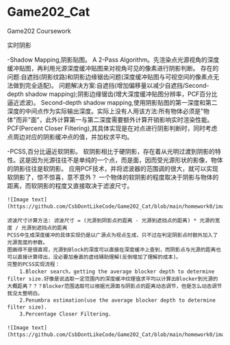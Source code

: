 # Game202_Cat
Game202 Coursework

实时阴影
    
-Shadow Mapping,阴影贴图。
    A 2-Pass Algorithm。先渲染点光源视角的深度缓冲贴图，再利用光源深度缓冲贴图来对视角可见的像素进行阴影判断。
    存在的问题:自遮挡(阴影纹路)和阴影边缘锯齿问题(深度缓冲贴图与可视空间的像素点无法做到完全适配)。
    问题解决方案:自遮挡(增加偏移量以减少自遮挡/Second-depth shadow mapping);阴影边缘锯齿(增大深度缓冲贴图分辨率，PCF百分比逼近滤波)。
    Second-depth shadow mapping,使用阴影贴图的第一深度和第二深度的中间点作为实际输出深度。实际上没有人用该方法:所有物体必须是"物体"而非"面"，此外计算第一与第二深度需要额外计算开销影响实时渲染性能。
    PCF(Percent Closer Filtering),其具体实现是在对点进行阴影判断时，同时考虑点周边对应的阴影缓冲点的值，并加权求平均。

-PCSS,百分比逼近软阴影。
    软阴影相比于硬阴影，存在着从光明过渡到阴影的特性。这是因为光源往往不是单纯的一个点，而是面，因而受光源形状的影像，物体的阴影往往是软阴影。
    应用PCF技术，并将滤波器的范围调的很大，就可以实现软阴影了，惊不惊喜，意不意外？
    一个物体的软阴影的程度取决于阴影与物体的距离，而软阴影的程度又直接取决于滤波尺寸。

    ![Image text](https://github.com/CsbDontLikeCode/Game202_Cat/blob/main/homework0/images/PCSS.png)

    滤波尺寸计算方法: 滤波尺寸 = (光源到阴影点的距离 - 光源到遮挡点的距离) * 光源的宽度 / 光源到遮挡点的距离
    PCSS中生成深度缓冲的具体实现仍是以广源点为视点生成，只不过在判定阴影点时额外加入了光源宽度的参数。
    图画得不是很直观，光源到Block的深度可以直接在深度缓冲上查到，而阴影点与光源的距离也可以直接计算得出，没必要加垂直的虚线辅助理解(反倒增加了理解的成本)。
    完整的PCSS实现流程：
        1.Blocker search，getting the average blocker depth to determine filter size.好像是说选取一定范围内的深度缓冲纹理值求平均以计算出Blocker到光源的大概距离？？？Blocker范围选取可以根据光源面与阴影点的距离动态调节，但是怎么动态调节我没太整明白。
        2.Penumbra estimation(use the average blocker depth to determine filter size).
        3.Percentage Closer Filtering.
    
    ![Image text](https://github.com/CsbDontLikeCode/Game202_Cat/blob/main/homework0/images/BlockerChosenRange.png)



